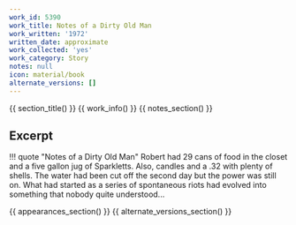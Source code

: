 ```yaml
---
work_id: 5390
work_title: Notes of a Dirty Old Man
work_written: '1972'
written_date: approximate
work_collected: 'yes'
work_category: Story
notes: null
icon: material/book
alternate_versions: []
---
```


{{ section_title() }}
{{ work_info() }}
{{ notes_section() }}
## Excerpt
!!! quote "Notes of a Dirty Old Man"
    Robert had 29 cans of food in the closet and a five gallon jug of Sparkletts. Also, candles and a .32 with plenty of shells. The water had been cut off the second day but the power was still on.
    What had started as a series of spontaneous riots had evolved into something that nobody quite understood...

{{ appearances_section() }}
{{ alternate_versions_section() }}
